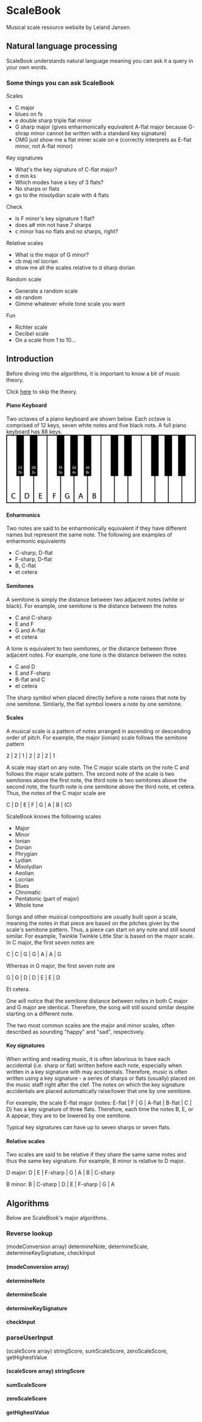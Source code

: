 # ScaleBook
Musical scale resource website by Leland Jansen.

## Natural language processing
ScaleBook understands natural language meaning you can ask it a query in your own words.

### Some things you can ask ScaleBook
Scales
- C major
- blues on fs
- e double sharp triple flat minor
- G sharp major (gives enharmonically equivalent A-flat major because G-shrap minor cannot be written with a standard key signature)
- OMG just show me a flat miner scale on e (correctly interprets as E-flat minor, not A-flat minor)

Key signatures
- What's the key signature of C-flat major?
- d min ks
- Which modes have a key of 3 flats?
- No sharps or flats
- go to the mixolydian scale with 4 flats

Check
- Is F minor's key signature 1 flat?
- does a# min not have 7 sharps
- c minor has no flats and no sharps, right?

Relative scales
- What is the major of G minor?
- cb maj rel locrian
- show me all the scales relative to d sharp dorian

Random scale
- Generate a random scale
- eb random
- Gimme whatever whole tone scale you want

Fun
- Richter scale
- Decibel scale
- On a scale from 1 to 10...


## Introduction
Before diving into the algorithms, it is important to know a bit of music theory.

Click [here](#Algorithms) to skip the theory.

#### Piano Keyboard
Two octaves of a piano keyboard are shown below. Each octave is comprised of 12 keys, seven white notes and five black nots. A full piano keyboard has 88 keys.
![Piano keyboard](keyboard.jpg)

#### Enharmonics
Two notes are said to be enharmonically equivalent if they have different names but represent the same note. The following are examples of enharmonic equivalents
- C-sharp, D-flat
- F-sharp, D-flat
- B, C-flat
- et cetera

#### Semitones
A semitone is simply the distance between two adjacent notes (white or black). For example, one semitone is the distance between the notes
- C and C-sharp
- E and F
- G and A-flat
- et cetera

A tone is equivalent to two semitones, or the distance between three adjacent notes. For example, one tone is the distance between the notes
- C and D
- E and F-sharp
- B-flat and C
- et cetera

The sharp symbol when placed directly before a note raises that note by one semitone. Similarly, the flat symbol lowers a note by one semitone.

#### Scales
A musical scale is a pattern of notes arranged in ascending or descending order of pitch. For example, the major (ionian) scale follows the semitone pattern

2 | 2 | 1 | 2 | 2 | 2 | 1

A scale may start on any note. The C major scale starts on the note C and follows the major scale pattern. The second note of the scale is two semitones above the first note, the third note is two semitones above the second note, the fourth note is one semitone above the third note, et cetera. Thus, the notes of the C major scale are

C | D | E | F | G | A | B | (C)

ScaleBook knows the following scales
- Major
- Minor
- Ionian
- Dorian
- Phrygian
- Lydian
- Mixolydian
- Aeolian
- Locrian
- Blues
- Chromatic
- Pentatonic (part of major)
- Whole tone

Songs and other musical compositions are usually built upon a scale, meaning the notes in that piece are based on the pitches given by the scale's semitone pattern. Thus, a piece can start on any note and still sound similar. For example, Twinkle Twinkle Little Star is based on the major scale. In C major, the first seven notes are

C | C | G | G | A | A | G

Whereas in G major, the first seven note are

G | G | D | D | E | E | D

Et cetera.

One will notice that the semitone distance between notes in both C major and G major are identical. Therefore, the song will still sound similar despite starting on a different note.

The two most common scales are the major and minor scales, often described as sounding "happy" and "sad", respectively.

#### Key signatures

When writing and reading music, it is often laborious to have each accidental (i.e. sharp or flat) written before each note, especially when written in a key signature with may accidentals. Therefore, music is often written using a key signature - a series of sharps or flats (usually) placed on the music staff right after the clef. The notes on which the key signature accidentals are placed automatically raise/lower that one by one semitone.

For example, the scale E-flat major (notes: E-flat | F | G | A-flat | B-flat | C | D) has a key signature of three flats. Therefore, each time the notes B, E, or A appear, they are to be lowered by one semitone.

Typical key signatures can have up to seven sharps or seven flats.

#### Relative scales
Two scales are said to be relative if they share the same same notes and thus the same key signature. For example, B minor is relative to D major.

D major: D | E | F-sharp | G | A | B | C-sharp

B minor: B | C-sharp | D | E | F-sharp | G | A


## Algorithms
Below are ScaleBook's major algorithms.

### Reverse lookup
(modeConversion array) determineNote, determineScale, determineKeySignature, checkInput

#### (modeConversion array)
#### determineNote
#### determineScale
#### determineKeySignature
#### checkInput

### parseUserInput
(scaleScore array) stringScore, sumScaleScore, zeroScaleScore, getHighestValue

#### (scaleScore array) stringScore
#### sumScaleScore
#### zeroScaleScore
#### getHighestValue
